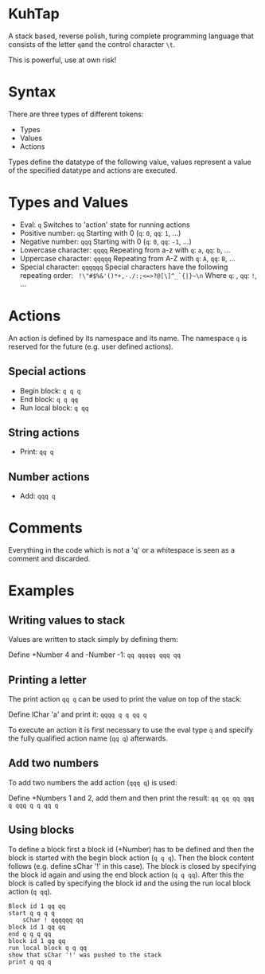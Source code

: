 # KuhTap

A stack based, reverse polish, turing complete programming language that consists of the letter `q`and the control character `\t`.

This is powerful, use at own risk!

# Syntax

There are three types of different tokens:

- Types
- Values
- Actions

Types define the datatype of the following value, values represent a value of the specified datatype and actions are executed.

# Types and Values

- Eval: `q`
  Switches to 'action' state for running actions
- Positive number: `qq`
  Starting with 0 (`q`: `0`, `qq`: `1`, ...)
- Negative number: `qqq`
  Starting with 0 (`q`: `0`, `qq`: `-1`, ...)
- Lowercase character: `qqqq`
  Repeating from a-z with `q`: `a`, `qq`: `b`, ...
- Uppercase character: `qqqqq`
  Repeating from A-Z with `q`: `A`, `qq`: `B`, ...
- Special character: `qqqqqq`
  Special characters have the following repeating order: `` !\"#$%&'()*+,-./:;<=>?@[\]^_`{|}~\n``
  Where `q`: <SPACE>, `qq`: `!`, ...

# Actions

An action is defined by its namespace and its name. The namespace `q` is reserved for the future (e.g. user defined actions).

## Special actions

- Begin block: `q q q`
- End block: `q q qq`
- Run local block: `q qq`

## String actions

- Print: `qq q`

## Number actions

- Add: `qqq q`

# Comments

Everything in the code which is not a 'q' or a whitespace is seen as a comment and discarded.

# Examples

## Writing values to stack

Values are written to stack simply by defining them:

Define +Number 4 and -Number -1: `qq qqqqq qqq qq`

## Printing a letter

The print action `qq q` can be used to print the value on top of the stack:

Define lChar 'a' and print it: `qqqq q q qq q`

To execute an action it is first necessary to use the eval type `q` and specify the fully qualified action name (`qq q`) afterwards.

## Add two numbers

To add two numbers the add action (`qqq q`) is used:

Define +Numbers 1 and 2, add them and then print the result: `qq qq qq qqq q qqq q q qq q`

## Using blocks

To define a block first a block id (+Number) has to be defined and then the block is started with the begin block action (`q q q`).
Then the block content follows (e.g. define sChar '!' in this case). The block is closed by specifying the block id again and using the end block action (`q q qq`).
After this the block is called by specifying the block id and the using the run local block action (`q qq`).

```
Block id 1 qq qq
start q q q q
    sChar ! qqqqqq qq
block id 1 qq qq
end q q q qq
block id 1 qq qq
run local block q q qq
show that sChar '!' was pushed to the stack
print q qq q
```
